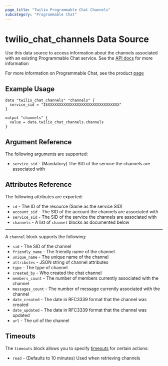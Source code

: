 ```yaml
---
page_title: "Twilio Programmable Chat Channels"
subcategory: "Programmable Chat"
---
```


# twilio_chat_channels Data Source

Use this data source to access information about the channels associated with an existing Programmable Chat service. See the [API docs](https://www.twilio.com/docs/chat/rest/channel-resource) for more information

For more information on Programmable Chat, see the product [page](https://www.twilio.com/chat)

## Example Usage

```hcl
data "twilio_chat_channels" "channels" {
  service_sid = "ISXXXXXXXXXXXXXXXXXXXXXXXXXXXXXXXX"
}

output "channels" {
  value = data.twilio_chat_channels.channels
}
```

## Argument Reference

The following arguments are supported:

- `service_sid` - (Mandatory) The SID of the service the channels are associated with

## Attributes Reference

The following attributes are exported:

- `id` - The ID of the resource (Same as the service SID)
- `account_sid` - The SID of the account the channels are associated with
- `service_sid` - The SID of the service the channels are associated with
- `channels` - A list of `channel` blocks as documented below

---

A `channel` block supports the following:

- `sid` - The SID of the channel
- `friendly_name` - The friendly name of the channel
- `unique_name` - The unique name of the channel
- `attributes` - JSON string of channel attributes
- `type` - The type of channel
- `created_by` - Who created the chat channel
- `members_count` - The number of members currently associated with the channel
- `messages_count` - The number of message currently associated with the channel
- `date_created` - The date in RFC3339 format that the channel was created
- `date_updated` - The date in RFC3339 format that the channel was updated
- `url` - The url of the channel

## Timeouts

The `timeouts` block allows you to specify [timeouts](https://www.terraform.io/docs/configuration/resources.html#timeouts) for certain actions:

- `read` - (Defaults to 10 minutes) Used when retrieving channels
